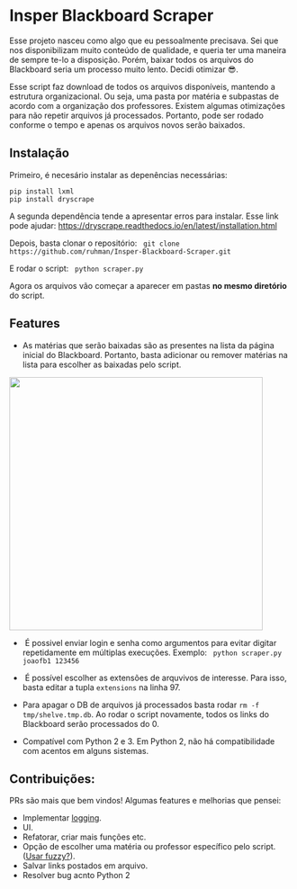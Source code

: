 # Insper Blackboard Scraper

Esse projeto nasceu como algo que eu pessoalmente precisava. Sei que nos disponibilizam muito conteúdo de qualidade, e queria ter uma maneira de sempre te-lo a disposição. Porém, baixar todos os arquivos do Blackboard seria um processo muito lento. Decidi otimizar 😎.

Esse script faz download de todos os arquivos disponíveis, mantendo a estrutura organizacional. Ou seja, uma pasta por matéria e subpastas de acordo com a organização dos professores. Existem algumas otimizações para não repetir arquivos já processados. Portanto, pode ser rodado conforme o tempo e apenas os arquivos novos serão baixados.

## Instalação

Primeiro, é necesário instalar as depenências necessárias:

```
pip install lxml
pip install dryscrape
```
A segunda dependência tende a apresentar erros para instalar. Esse link pode ajudar: https://dryscrape.readthedocs.io/en/latest/installation.html

Depois, basta clonar o repositório:
``` git clone https://github.com/ruhman/Insper-Blackboard-Scraper.git```

E rodar o script:
``` python scraper.py```

Agora os arquivos vão começar a aparecer em pastas **no mesmo diretório** do script.

## Features

*  As matérias que serão baixadas são as presentes na lista da página inicial do Blackboard. Portanto, basta adicionar ou remover matérias na lista para escolher as baixadas pelo script.

<img src="https://dl.dropboxusercontent.com/s/7wnm1ja1le5rkdz/Screenshot%202017-03-31%2022.41.31.png?dl=0" width="450">

*  É possivel enviar login e senha como argumentos para evitar digitar repetidamente em múltiplas execuções. 
Exemplo:
``` python scraper.py joaofb1 123456```

*  É possível escolher as extensões de arquvivos de interesse. Para isso, basta editar a tupla ```extensions``` na linha 97.

*  Para apagar o DB de arquivos já processados basta rodar ```rm -f tmp/shelve.tmp.db```. Ao rodar o script novamente, todos os links do Blackboard serão processados do 0.

* Compatível com Python 2 e 3. Em Python 2, não há compatibilidade com acentos em alguns sistemas.

## Contribuições:

PRs são mais que bem vindos! Algumas features e melhorias que pensei:

* Implementar [logging](https://docs.python.org/3/library/logging.html).
* UI.
* Refatorar, criar mais funções etc.
* Opção de escolher uma matéria ou professor específico pelo script. ([Usar fuzzy?](https://pypi.python.org/pypi/fuzzywuzzy)).
* Salvar links postados em arquivo.
* Resolver bug acnto Python 2
